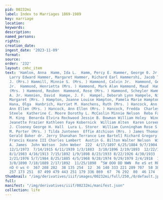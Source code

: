 ```yaml
---
pid: 00232mi
label: Index to Marriages 1869-1989
key: marriage
location: 
keywords: 
description: 
named_persons: 
rights: 
creation_date: 
ingest_date: '2023-11-09'
format: 
source: 
order: '232'
layout: cmhc_item
text: 'Hamlon, Anna  Hamm, Ida L.  Hamm, Percy E. Hammer, George 0. Jr. Hammer, John  Hammer,
  Larry Edward Hammer, Margaret Hammer, Richard Earl Hammershi, Jacob T. Hammil, C.
  J. (Mrs.) Hammill, Minnie S. (Mrs. ) Hammond, Calvin Jr.  Hammond, George Alexander
  Jr.  Hammond, Henrietta (Mrs. ) Hammond, Mark Alan Hammond, Maud  Hammond, Minnie
  (Mrs. ) Hammond, Reuben  Hammond, Rose (Mrs. ) Hammond, Scheyler Hammond, Scheyler
  A. Jr. Hamnien, David  Hampe, J. F.  Hampel, Deborah Lynn Hampele, Nicola Jane Hampston,
  Margaret (Mrs. ) Hampton, Joanne Louise Hampton, Pamela Marie Hampton, Pamela Marie
  Hana, Olga  Hanbrich, Harriet M. Hanchens, Ruth (Mrs. ) Hancock, Ann E. (Mrs.) Hancock,
  Ann Ellen (Mrs. ) Hancock, Ann Ellen (Mrs. ) Hancock, Fredda  Charles Swanson  Ned
  Steele  Katherine C. Moore Dorothy L. McCaslin Minnie Nelson  Reba Faye Mozley  Ray
  M. King  Benarda Elvira Rockwood Jessie B. Bowman William Holey  Windell Mauss  Lois
  Jeanette Frazier Kathleen Faye Kobernick  William Alten  Karen Loreen Markley Andrew
  J. Clooney George H. Hall  Lura L. Storer  William Cunningham Rose S. Smith  E.
  M. Porter (Mrs. ) Tilda Juntenen  Effie Atchison (Mrs. ) James Thomas McCall Thomas
  Gerald Baker dr. Jerry Shanahan Terrance Lee Bartel] Richard Gregory Cummins Joseph
  Francis Keane III Charles Lambert  Austin G. Bilton Walter Nelson  William Condrey  Thomas
  A. James  John Watson  John Weber  222  4/17/1897 6/25/1884 9/7/1904  7/11/1939  11/30/1882
  12/1/1973  7/14/1915 6/11/1939 1/3/1883  3/10/1896 2/19/1893  12/22/1954  3/1/1978  7/5/1899
  8/1/1983 4/16/1913 7/15/1892 1/9/1898 8/23/1933 8/22/1926 4/30/1933  12/11/1899  7/26/1911
  2/21/1976 5/7/1984 8/25/1885 4/5/1968 9/28/1974 9/29/1979 2/4/1918  11/4/1899  8/3/1935
  3/8/1890 7/18/1889 2/17/1892  11/25/1898  “SW OOO DD NWN  Re eS et RP Pp PM Wo fF  NO
  nD © ws ©  367 208 282  38 135 254  12  36 140 333 221 289 707  58 381 539 191 390
  257 173 251  87 499 479 443 251 179 336 869  67  76 292  80  46 174  32 '
thumbnail: "/img/derivatives/iiif/images/00232mi/full/250,/0/default.jpg"
full: 
manifest: "/img/derivatives/iiif/00232mi/manifest.json"
collection: life
---
```

